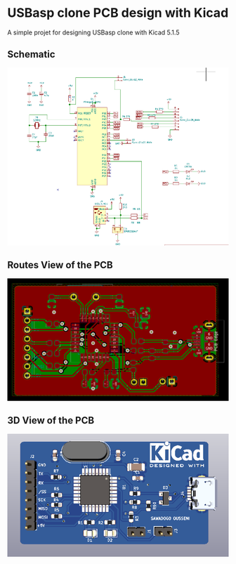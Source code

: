 # USBasp clone PCB design with Kicad

A simple projet for designing USBasp clone with Kicad 5.1.5 

## Schematic
![Schematic](/images/schematic.PNG)

## Routes View of the PCB
![Routes](/images/routes.PNG)


## 3D View of the PCB
![3D View](/images/3d.PNG)
